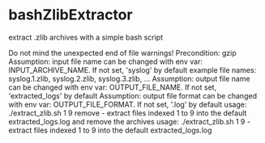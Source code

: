 # bashZlibExtractor
extract .zlib archives with a simple bash script

Do not mind the unexpected end of file warnings!
Precondition: gzip
Assumption: input file name can be changed with env var: INPUT_ARCHIVE_NAME. If not set, 'syslog' by default
            example file names: syslog.1.zlib, syslog.2.zlib, syslog.3.zlib, ...
Assumption: output file name can be changed with env var: OUTPUT_FILE_NAME. If not set, 'extracted_logs' by default
Assumption: output file format  can be changed with env var: OUTPUT_FILE_FORMAT. If not set, '.log' by default
usage: ./extract_zlib.sh 1 9 remove - extract files indexed 1 to 9 into the default extracted_logs.log and remove the archives 
usage: ./extract_zlib.sh 1 9 - extract files indexed 1 to 9 into the default extracted_logs.log 